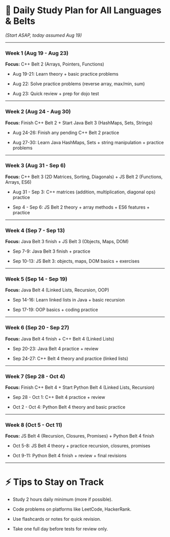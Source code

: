 # 📅 **Daily Study Plan for All Languages & Belts**

_(Start ASAP, today assumed Aug 19)_

---

### Week 1 (Aug 19 - Aug 23)

**Focus:** C++ Belt 2 (Arrays, Pointers, Functions)

- Aug 19-21: Learn theory + basic practice problems
    
- Aug 22: Solve practice problems (reverse array, max/min, sum)
    
- Aug 23: Quick review + prep for dojo test
    

---

### Week 2 (Aug 24 - Aug 30)

**Focus:** Finish C++ Belt 2 + Start Java Belt 3 (HashMaps, Sets, Strings)

- Aug 24-26: Finish any pending C++ Belt 2 practice
    
- Aug 27-30: Learn Java HashMaps, Sets + string manipulation + practice problems
    

---

### Week 3 (Aug 31 - Sep 6)

**Focus:** C++ Belt 3 (2D Matrices, Sorting, Diagonals) + JS Belt 2 (Functions, Arrays, ES6)

- Aug 31 - Sep 3: C++ matrices (addition, multiplication, diagonal ops) practice
    
- Sep 4 - Sep 6: JS Belt 2 theory + array methods + ES6 features + practice
    

---

### Week 4 (Sep 7 - Sep 13)

**Focus:** Java Belt 3 finish + JS Belt 3 (Objects, Maps, DOM)

- Sep 7-9: Java Belt 3 finish + practice
    
- Sep 10-13: JS Belt 3: objects, maps, DOM basics + exercises
    

---

### Week 5 (Sep 14 - Sep 19)

**Focus:** Java Belt 4 (Linked Lists, Recursion, OOP)

- Sep 14-16: Learn linked lists in Java + basic recursion
    
- Sep 17-19: OOP basics + coding practice
    

---

### Week 6 (Sep 20 - Sep 27)

**Focus:** Java Belt 4 finish + C++ Belt 4 (Linked Lists)

- Sep 20-23: Java Belt 4 practice + review
    
- Sep 24-27: C++ Belt 4 theory and practice (linked lists)
    

---

### Week 7 (Sep 28 - Oct 4)

**Focus:** Finish C++ Belt 4 + Start Python Belt 4 (Linked Lists, Recursion)

- Sep 28 - Oct 1: C++ Belt 4 practice + review
    
- Oct 2 - Oct 4: Python Belt 4 theory and basic practice
    

---

### Week 8 (Oct 5 - Oct 11)

**Focus:** JS Belt 4 (Recursion, Closures, Promises) + Python Belt 4 finish

- Oct 5-8: JS Belt 4 theory + practice recursion, closures, promises
    
- Oct 9-11: Python Belt 4 finish + review + final revisions
    

---

# ⚡ **Tips to Stay on Track**

- Study 2 hours daily minimum (more if possible).
    
- Code problems on platforms like LeetCode, HackerRank.
    
- Use flashcards or notes for quick revision.
    
- Take one full day before tests for review only.
